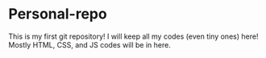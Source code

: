 # Personal-repo
This is my first git repository! I will keep all my codes (even tiny ones) here!
Mostly HTML, CSS, and JS codes will be in here.
